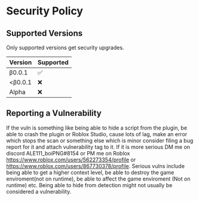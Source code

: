 # Security Policy

## Supported Versions

Only supported versions get security upgrades.

| Version | Supported          |
| ------- | ------------------ |
| β0.0.1  | :white_check_mark: |
| <β0.0.1 | :x:                |
|  Alpha  | :x:                |

## Reporting a Vulnerability

If the vuln is something like being able to hide a script from the plugin,
be able to crash the plugin or Roblox Studio, cause lots of lag,
make an error which stops the scan or something else which is minor
consider filing a bug report for it and attach vulnerability tag to it.
If it is more serious DM me on discord ALE111_boiPNG#8154 or PM me on Roblox https://www.roblox.com/users/562273354/profile or https://www.roblox.com/users/867730378/profile.
Serious vulns include being able to get a higher context level, be able to destroy the game enviroment(not on runtime),
be able to affect the game enviroment (Not on runtime) etc.
Being able to hide from detection might not usually be considered a vulnerability.
